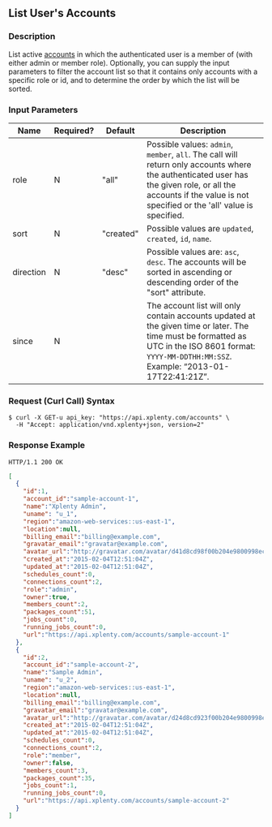 ## List User's Accounts 

### Description
List active [accounts](https://github.com/xplenty/xplenty-api-doc-v2/blob/master/resources/account.md) in which the authenticated user is a member of (with either admin or member role). Optionally, you can supply the input parameters to filter the account list so that it contains only accounts with a specific role or id, and to determine the order by which the list will be sorted.

### Input Parameters

|Name|Required?|Default|Description|
|----|---------|-------|-----------|
role|N|"all"|Possible values: ```admin```, ```member```, ```all```. The call will return only accounts where the authenticated user has the given role, or all the accounts if the value is not specified or the 'all' value is specified.
sort|N|"created"|Possible values are  ```updated```, ```created```, ```id```, ```name```.
direction|N|"desc"|Possible values are: ```asc```, ```desc```. The accounts will be sorted in ascending or descending order of the "sort" attribute.
since|N| |The account list will only contain accounts updated at the given time or later. The time must be formatted as UTC in the ISO 8601 format: ```YYYY-MM-DDTHH:MM:SSZ```. Example: “2013-01-17T22:41:21Z”.

### Request (Curl Call) Syntax
```shell
$ curl -X GET-u api_key: "https://api.xplenty.com/accounts" \
  -H "Accept: application/vnd.xplenty+json, version=2" 
```

### Response Example
```HTTP
HTTP/1.1 200 OK
```

```json
[
  {
    "id":1,
    "account_id":"sample-account-1",
    "name":"Xplenty Admin",
    "uname": "u_1",
    "region":"amazon-web-services::us-east-1",
    "location":null,
    "billing_email":"billing@example.com",
    "gravatar_email":"gravatar@example.com",
    "avatar_url":"http://gravatar.com/avatar/d41d8cd98f00b204e9800998ecf8427e.png?d=retro&s=140",
    "created_at":"2015-02-04T12:51:04Z",
    "updated_at":"2015-02-04T12:51:04Z",
    "schedules_count":0,
    "connections_count":2,
    "role":"admin",
    "owner":true,
    "members_count":2,
    "packages_count":51,
    "jobs_count":0,
    "running_jobs_count":0,
    "url":"https://api.xplenty.com/accounts/sample-account-1"
  },
  {
    "id":2,
    "account_id":"sample-account-2",
    "name":"Sample Admin",
    "uname": "u_2",
    "region":"amazon-web-services::us-east-1",
    "location":null,
    "billing_email":"billing@example.com",
    "gravatar_email":"gravatar@example.com",
    "avatar_url":"http://gravatar.com/avatar/d24d8cd923f00b204e9800998ecf8427e.png?d=retro&s=140",
    "created_at":"2015-02-04T12:51:04Z",
    "updated_at":"2015-02-04T12:51:04Z",
    "schedules_count":0,
    "connections_count":2,
    "role":"member",
    "owner":false,
    "members_count":3,
    "packages_count":35,
    "jobs_count":1,
    "running_jobs_count":0,
    "url":"https://api.xplenty.com/accounts/sample-account-2"
  }
]
```
